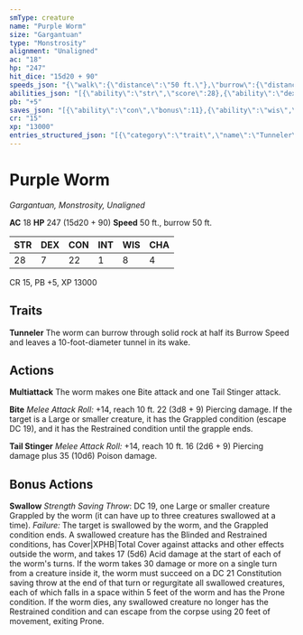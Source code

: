 ```yaml
---
smType: creature
name: "Purple Worm"
size: "Gargantuan"
type: "Monstrosity"
alignment: "Unaligned"
ac: "18"
hp: "247"
hit_dice: "15d20 + 90"
speeds_json: "{\"walk\":{\"distance\":\"50 ft.\"},\"burrow\":{\"distance\":\"50 ft.\"}}"
abilities_json: "[{\"ability\":\"str\",\"score\":28},{\"ability\":\"dex\",\"score\":7},{\"ability\":\"con\",\"score\":22},{\"ability\":\"int\",\"score\":1},{\"ability\":\"wis\",\"score\":8},{\"ability\":\"cha\",\"score\":4}]"
pb: "+5"
saves_json: "[{\"ability\":\"con\",\"bonus\":11},{\"ability\":\"wis\",\"bonus\":4}]"
cr: "15"
xp: "13000"
entries_structured_json: "[{\"category\":\"trait\",\"name\":\"Tunneler\",\"text\":\"The worm can burrow through solid rock at half its Burrow Speed and leaves a 10-foot-diameter tunnel in its wake.\"},{\"category\":\"action\",\"name\":\"Multiattack\",\"text\":\"The worm makes one Bite attack and one Tail Stinger attack.\"},{\"category\":\"action\",\"name\":\"Bite\",\"text\":\"*Melee Attack Roll:* +14, reach 10 ft. 22 (3d8 + 9) Piercing damage. If the target is a Large or smaller creature, it has the Grappled condition (escape DC 19), and it has the Restrained condition until the grapple ends.\"},{\"category\":\"action\",\"name\":\"Tail Stinger\",\"text\":\"*Melee Attack Roll:* +14, reach 10 ft. 16 (2d6 + 9) Piercing damage plus 35 (10d6) Poison damage.\"},{\"category\":\"bonus\",\"name\":\"Swallow\",\"text\":\"*Strength Saving Throw*: DC 19, one Large or smaller creature Grappled by the worm (it can have up to three creatures swallowed at a time). *Failure:*  The target is swallowed by the worm, and the Grappled condition ends. A swallowed creature has the Blinded and Restrained conditions, has Cover|XPHB|Total Cover against attacks and other effects outside the worm, and takes 17 (5d6) Acid damage at the start of each of the worm's turns. If the worm takes 30 damage or more on a single turn from a creature inside it, the worm must succeed on a DC 21 Constitution saving throw at the end of that turn or regurgitate all swallowed creatures, each of which falls in a space within 5 feet of the worm and has the Prone condition. If the worm dies, any swallowed creature no longer has the Restrained condition and can escape from the corpse using 20 feet of movement, exiting Prone.\"}]"
---
```


# Purple Worm
*Gargantuan, Monstrosity, Unaligned*

**AC** 18
**HP** 247 (15d20 + 90)
**Speed** 50 ft., burrow 50 ft.

| STR | DEX | CON | INT | WIS | CHA |
| --- | --- | --- | --- | --- | --- |
| 28 | 7 | 22 | 1 | 8 | 4 |

CR 15, PB +5, XP 13000

## Traits

**Tunneler**
The worm can burrow through solid rock at half its Burrow Speed and leaves a 10-foot-diameter tunnel in its wake.

## Actions

**Multiattack**
The worm makes one Bite attack and one Tail Stinger attack.

**Bite**
*Melee Attack Roll:* +14, reach 10 ft. 22 (3d8 + 9) Piercing damage. If the target is a Large or smaller creature, it has the Grappled condition (escape DC 19), and it has the Restrained condition until the grapple ends.

**Tail Stinger**
*Melee Attack Roll:* +14, reach 10 ft. 16 (2d6 + 9) Piercing damage plus 35 (10d6) Poison damage.

## Bonus Actions

**Swallow**
*Strength Saving Throw*: DC 19, one Large or smaller creature Grappled by the worm (it can have up to three creatures swallowed at a time). *Failure:*  The target is swallowed by the worm, and the Grappled condition ends. A swallowed creature has the Blinded and Restrained conditions, has Cover|XPHB|Total Cover against attacks and other effects outside the worm, and takes 17 (5d6) Acid damage at the start of each of the worm's turns. If the worm takes 30 damage or more on a single turn from a creature inside it, the worm must succeed on a DC 21 Constitution saving throw at the end of that turn or regurgitate all swallowed creatures, each of which falls in a space within 5 feet of the worm and has the Prone condition. If the worm dies, any swallowed creature no longer has the Restrained condition and can escape from the corpse using 20 feet of movement, exiting Prone.
